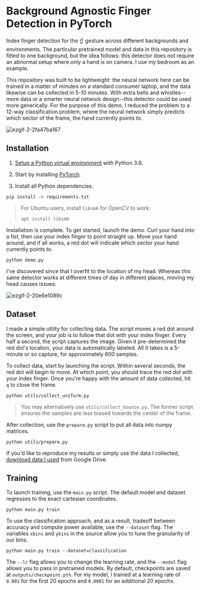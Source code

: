 # Background Agnostic Finger Detection in PyTorch

Index finger detection for the ☝️ gesture across different backgrounds and environments. The particular pretrained model and data in this repository is fitted to one background, but the idea follows: this detector does not require an abnormal setup where *only* a hand is on camera. I use my bedroom as an example.

This repository was built to be lightweight: the neural network here can be trained in a matter of minutes on a standard consumer laptop, and the data likewise can be collected in 5-10 minutes. With extra bells and whistles--more data or a smarter neural network design--this detector could be used more generically. For the purpose of this demo, I reduced the problem to a 12-way classification problem, where the neural network simply predicts which sector of the frame, the hand currently points to.

![ezgif-2-2fa47ba167](https://user-images.githubusercontent.com/2068077/34429795-d9eb0f62-ec11-11e7-8458-b4a506faa262.gif)

## Installation

1. [Setup a Python virtual environment](https://www.digitalocean.com/community/tutorials/common-python-tools-using-virtualenv-installing-with-pip-and-managing-packages#a-thorough-virtualenv-how-to) with Python 3.6.

2. Start by installing [PyTorch](http://pytorch.org).

3. Install all Python dependencies.

```
pip install -r requirements.txt
```

> For Ubuntu users, install `libsm6` for OpenCV to work:
> ```
> apt install libsm6
> ```

Installation is complete. To get started, launch the demo. Curl your hand into a fist, then use your index finger to point straight up. Move your hand around, and if all works, a red dot will indicate which sector your hand currently points to.

```
python demo.py
```

I've discovered since that I overfit to the location of my head. Whereas this same detector works at different times of day in different places, moving my head causes issues:

![ezgif-2-20e6e1089c](https://user-images.githubusercontent.com/2068077/34429824-7b5ecfaa-ec12-11e7-81ea-cb863c1af017.gif)

## Dataset

I made a simple utility for collecting data. The script moves a red dot around the screen, and your job is to follow that dot with your index finger. Every half a second, the script captures the image. Given it pre-determined the red dot's location, your data is automatically labeled. All it takes is a 5-minute or so capture, for approximately 600 samples.

To collect data, start by launching the script. Within several seconds, the red dot will begin to move. At which point, you should trace the red dot with your index finger. Once you're happy with the amount of data collected, hit `q` to close the frame.

```
python utils/collect_uniform.py
```

> You may alternatively use `utils/collect_bounce.py`. The former script ensures the samples are less biased towards the center of the frame.

After collection, use the `prepare.py` script to put all data into numpy matrices.

```
python utils/prepare.py
```

If you'd like to reproduce my results or simply use the data I collected, [download data I used](https://drive.google.com/file/d/1nf0QcDijw6NTVR7Q9qwkWZEcMcCkNnJy/view?usp=sharing) from Google Drive.

## Training

To launch training, use the `main.py` script. The default model and dataset regresses to the exact cartesian coordinates.

```
python main.py train
```

To use the classification approach, and as a result, tradeoff between accuracy and compute power available, use the `--dataset` flag. The variables `xbins` and `ybins` in the source allow you to tune the granularity of our bins.

```
python main.py train --dataset=classification
```

The `--lr` flag allows you to change the learning rate, and the `--model` flag allows you to pass in pretrained models. By default, checkpoints are saved at `outputs/checkpoint.pth`. For my model, I trained at a learning rate of `0.001` for the first 20 epochs and `0.0001` for an additional 20 epochs. 
